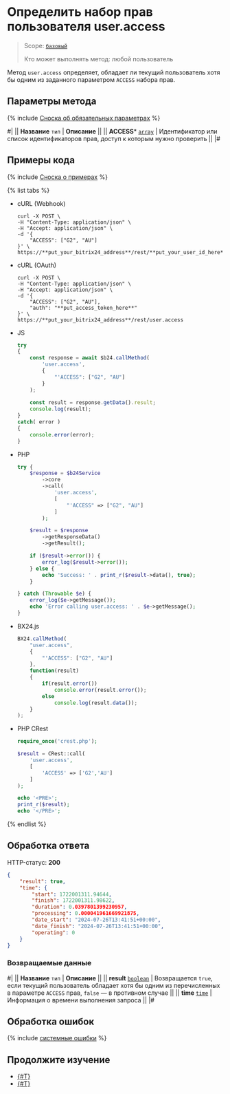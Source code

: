 # Определить набор прав пользователя user.access

> Scope: [`базовый`](../../scopes/permissions.md)
>
> Кто может выполнять метод: любой пользователь

Метод `user.access` определяет, обладает ли текущий пользователь хотя бы одним из заданного параметром `ACCESS` набора прав.

## Параметры метода

{% include [Сноска об обязательных параметрах](../../../_includes/required.md) %}

#|
|| **Название**
`тип` | **Описание** ||
|| **ACCESS***
[`array`](../../data-types.md) | Идентификатор или список идентификаторов прав, доступ к которым нужно проверить ||
|#

## Примеры кода

{% include [Сноска о примерах](../../../_includes/examples.md) %}

{% list tabs %}

- cURL (Webhook)

    ```curl
    curl -X POST \
    -H "Content-Type: application/json" \
    -H "Accept: application/json" \
    -d '{
        "ACCESS": ["G2", "AU"]
    }' \
    https://**put_your_bitrix24_address**/rest/**put_your_user_id_here**/**put_your_webbhook_here**/user.access
    ```

- cURL (OAuth)

    ```curl
    curl -X POST \
    -H "Content-Type: application/json" \
    -H "Accept: application/json" \
    -d '{
        "ACCESS": ["G2", "AU"],
        "auth": "**put_access_token_here**"
    }' \
    https://**put_your_bitrix24_address**/rest/user.access
    ```

- JS


    ```js
    try
    {
    	const response = await $b24.callMethod(
    		'user.access',
    		{
    			"'ACCESS": ["G2", "AU"]
    		}
    	);
    	
    	const result = response.getData().result;
    	console.log(result);
    }
    catch( error )
    {
    	console.error(error);
    }
    ```

- PHP


    ```php
    try {
        $response = $b24Service
            ->core
            ->call(
                'user.access',
                [
                    "'ACCESS" => ["G2", "AU"]
                ]
            );
    
        $result = $response
            ->getResponseData()
            ->getResult();
    
        if ($result->error()) {
            error_log($result->error());
        } else {
            echo 'Success: ' . print_r($result->data(), true);
        }
    
    } catch (Throwable $e) {
        error_log($e->getMessage());
        echo 'Error calling user.access: ' . $e->getMessage();
    }
    ```

- BX24.js

    ```js
    BX24.callMethod(
        "user.access",
        {
            "'ACCESS": ["G2", "AU"]
        },
        function(result)
        {
            if(result.error())
                console.error(result.error());
            else
                console.log(result.data());
        }
    );
    ```

- PHP CRest

    ```php
    require_once('crest.php');

    $result = CRest::call(
        'user.access',
        [
            'ACCESS' => ['G2','AU']
        ]
    );

    echo '<PRE>';
    print_r($result);
    echo '</PRE>';
    ```

{% endlist %}

## Обработка ответа

HTTP-статус: **200**

```json
{
    "result": true,
    "time": {
        "start": 1722001311.94644,
        "finish": 1722001311.98622,
        "duration": 0.0397801399230957,
        "processing": 0.000041961669921875,
        "date_start": "2024-07-26T13:41:51+00:00",
        "date_finish": "2024-07-26T13:41:51+00:00",
        "operating": 0
    }
}
```

### Возвращаемые данные

#|
|| **Название**
`тип` | **Описание** ||
|| **result**
[`boolean`](../../data-types.md) | Возвращается `true`, если текущий пользователь обладает хотя бы одним из перечисленных в параметре `ACCESS` прав, `false` — в противном случае ||
|| **time**
[`time`](../../data-types.md) | Информация о времени выполнения запроса ||
|#

## Обработка ошибок

{% include [системные ошибки](../../../_includes/system-errors.md) %}

## Продолжите изучение

- [{#T}](./user-admin.md)
- [{#T}](./profile.md)